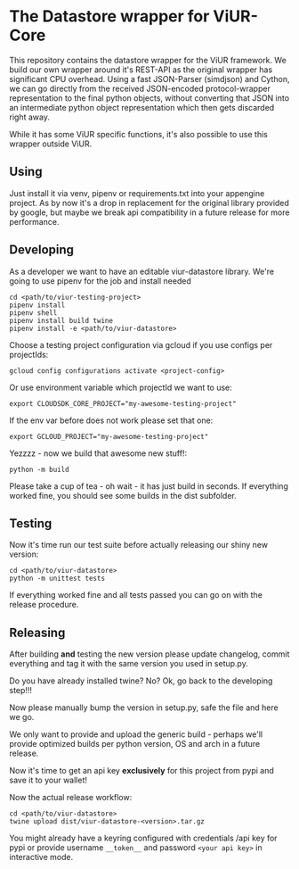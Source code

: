 # The Datastore wrapper for ViUR-Core

This repository contains the datastore wrapper for the ViUR framework.
We build our own wrapper around it's REST-API as the original wrapper has significant CPU overhead.
Using a fast JSON-Parser (simdjson) and Cython, we can go directly from the received JSON-encoded protocol-wrapper
representation to the final python objects, without converting that JSON into an intermediate python object
representation which then gets discarded right away.

While it has some ViUR specific functions, it's also possible to use this wrapper outside ViUR.

## Using ##

Just install it via venv, pipenv or requirements.txt into your appengine project. As by now it's a drop in replacement
for the original library provided by google, but maybe we break api compatibility in a future
release for more performance.

## Developing

As a developer we want to have an editable viur-datastore library. We're going to use pipenv for the job
and install needed 

    cd <path/to/viur-testing-project>
    pipenv install
    pipenv shell
    pipenv install build twine
    pipenv install -e <path/to/viur-datastore>

Choose a testing project configuration via gcloud if you use configs per projectIds:

    gcloud config configurations activate <project-config>

Or use environment variable which projectId we want to use:

    export CLOUDSDK_CORE_PROJECT="my-awesome-testing-project"

If the env var before does not work please set that one:

    export GCLOUD_PROJECT="my-awesome-testing-project"

Yezzzz - now we build that awesome new stuff!:

    python -m build

Please take a cup of tea - oh wait - it has just build in seconds.
If everything worked fine, you should see some builds in the dist subfolder.

## Testing ##

Now it's time run our test suite before actually releasing our shiny new version:
       
    cd <path/to/viur-datastore>
    python -m unittest tests

If everything worked fine and all tests passed you can go on with the release procedure.

## Releasing ##

After building **and** testing the new version please update changelog, commit everything and tag it with the
same version you used in setup.py.

Do you have already installed twine? No? Ok, go back to the developing step!!!

Now please manually bump the version in setup.py, safe the file and here we go.

We only want to provide and upload the generic build - perhaps we'll provide optimized
builds per python version, OS and arch in a future release.

Now it's time to get an api key **exclusively** for this project from pypi and save it to your wallet!

Now the actual release workflow:

    cd <path/to/viur-datastore>
    twine upload dist/viur-datastore-<version>.tar.gz

You might already have a keyring configured with credentials /api key for pypi or
provide username `__token__` and password `<your api key>` in interactive mode.
